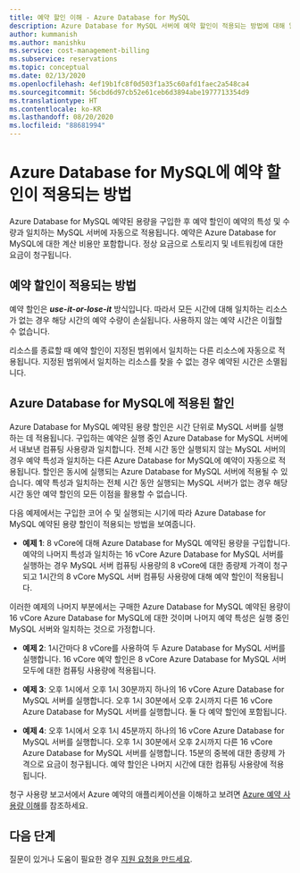 ```yaml
---
title: 예약 할인 이해 - Azure Database for MySQL
description: Azure Database for MySQL 서버에 예약 할인이 적용되는 방법에 대해 알아봅니다.
author: kummanish
ms.author: manishku
ms.service: cost-management-billing
ms.subservice: reservations
ms.topic: conceptual
ms.date: 02/13/2020
ms.openlocfilehash: 4ef19b1fc8f0d503f1a35c60afd1faec2a548ca4
ms.sourcegitcommit: 56cbd6d97cb52e61ceb6d3894abe1977713354d9
ms.translationtype: HT
ms.contentlocale: ko-KR
ms.lasthandoff: 08/20/2020
ms.locfileid: "88681994"
---
```

# <a name="how-a-reservation-discount-is-applied-to-azure-database-for-mysql"></a>Azure Database for MySQL에 예약 할인이 적용되는 방법

Azure Database for MySQL 예약된 용량을 구입한 후 예약 할인이 예약의 특성 및 수량과 일치하는 MySQL 서버에 자동으로 적용됩니다. 예약은 Azure Database for MySQL에 대한 계산 비용만 포함합니다. 정상 요금으로 스토리지 및 네트워킹에 대한 요금이 청구됩니다.

## <a name="how-reservation-discount-is-applied"></a>예약 할인이 적용되는 방법

예약 할인은 ***use-it-or-lose-it*** 방식입니다. 따라서 모든 시간에 대해 일치하는 리소스가 없는 경우 해당 시간의 예약 수량이 손실됩니다. 사용하지 않는 예약 시간은 이월할 수 없습니다.</br>

리소스를 종료할 때 예약 할인이 지정된 범위에서 일치하는 다른 리소스에 자동으로 적용됩니다. 지정된 범위에서 일치하는 리소스를 찾을 수 없는 경우 예약된 시간은 소멸됩니다.

## <a name="discount-applied-to-azure-database-for-mysql"></a>Azure Database for MySQL에 적용된 할인

Azure Database for MySQL 예약된 용량 할인은 시간 단위로 MySQL 서버를 실행하는 데 적용됩니다. 구입하는 예약은 실행 중인 Azure Database for MySQL 서버에서 내보낸 컴퓨팅 사용량과 일치합니다. 전체 시간 동안 실행되지 않는 MySQL 서버의 경우 예약 특성과 일치하는 다른 Azure Database for MySQL에 예약이 자동으로 적용됩니다. 할인은 동시에 실행되는 Azure Database for MySQL 서버에 적용될 수 있습니다. 예약 특성과 일치하는 전체 시간 동안 실행되는 MySQL 서버가 없는 경우 해당 시간 동안 예약 할인의 모든 이점을 활용할 수 없습니다.

다음 예제에서는 구입한 코어 수 및 실행되는 시기에 따라 Azure Database for MySQL 예약된 용량 할인이 적용되는 방법을 보여줍니다.

* **예제 1**: 8 vCore에 대해 Azure Database for MySQL 예약된 용량을 구입합니다. 예약의 나머지 특성과 일치하는 16 vCore Azure Database for MySQL 서버를 실행하는 경우 MySQL 서버 컴퓨팅 사용량의 8 vCore에 대한 종량제 가격이 청구되고 1시간의 8 vCore MySQL 서버 컴퓨팅 사용량에 대해 예약 할인이 적용됩니다.</br>

이러한 예제의 나머지 부분에서는 구매한 Azure Database for MySQL 예약된 용량이 16 vCore Azure Database for MySQL에 대한 것이며 나머지 예약 특성은 실행 중인 MySQL 서버와 일치하는 것으로 가정합니다.

* **예제 2**: 1시간마다 8 vCore를 사용하여 두 Azure Database for MySQL 서버를 실행합니다. 16 vCore 예약 할인은 8 vCore Azure Database for MySQL 서버 모두에 대한 컴퓨팅 사용량에 적용됩니다.

* **예제 3**: 오후 1시에서 오후 1시 30분까지 하나의 16 vCore Azure Database for MySQL 서버를 실행합니다. 오후 1시 30분에서 오후 2시까지 다른 16 vCore Azure Database for MySQL 서버를 실행합니다. 둘 다 예약 할인에 포함됩니다.

* **예제 4**: 오후 1시에서 오후 1시 45분까지 하나의 16 vCore Azure Database for MySQL 서버를 실행합니다. 오후 1시 30분에서 오후 2시까지 다른 16 vCore Azure Database for MySQL 서버를 실행합니다. 15분의 중복에 대한 종량제 가격으로 요금이 청구됩니다. 예약 할인은 나머지 시간에 대한 컴퓨팅 사용량에 적용됩니다.

청구 사용량 보고서에서 Azure 예약의 애플리케이션을 이해하고 보려면 [Azure 예약 사용량 이해](https://docs.microsoft.com/azure/billing/billing-understand-reserved-instance-usage-ea)를 참조하세요.

## <a name="next-steps"></a>다음 단계

질문이 있거나 도움이 필요한 경우 [지원 요청을 만드세요](https://go.microsoft.com/fwlink/?linkid=2083458).
